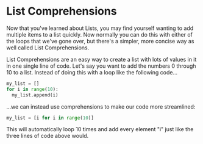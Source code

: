 # List Comprehensions

Now that you've learned about Lists, you may find yourself wanting to add multiple items to a list quickly. Now normally you can do this with either of the loops that we've gone over, but there's a simpler, more concise way as well called List Comprehensions.

List Comprehensions are an easy way to create a list with lots of values in it in one single line of code. Let's say you want to add the numbers 0 through 10 to a list. Instead of doing this with a loop like the following code...

```python
my_list = []
for i in range(10):
  my_list.append(i)
```

...we can instead use comprehensions to make our code more streamlined:

```python
my_list = [i for i in range(10)]
```

This will automatically loop 10 times and add every element "i" just like the three lines of code above would.

